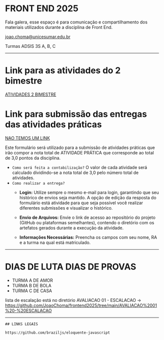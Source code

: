 # FRONT END 2025

Fala galera, esse espaço é para comunicação e compartilhamento dos materiais utilizados durante a disciplina de Front End.

joao.choma@unicesumar.edu.br

Turmas ADSIS 3S A, B, C

---

# Link para as atividades do 2 bimestre

[ATIVIDADES 2 BIMESTRE](https://github.com/JoaoChoma/frontend2025/tree/main/ATIVIDADES/2%20BIMESTRE/tetris)

# Link para submissão das entregas das atividades práticas

[NAO TEMOS UM LINK](https://www.pudim.com.br/)


Este formulário será utilizado para a submissão de atividades práticas que irão compor a nota total de ATIVIDADE PRÁTICA que corresponde ao total de 3,0 pontos da disciplina.

- `Como será feita a contabilização?`
    O valor de cada atividade será calculado dividindo-se a nota total de 3,0 pelo número total de atividades.
- `Como realizar a entrega?`
    - __Login:__ Utilize sempre o mesmo e-mail para login, garantindo que seu histórico de envios seja mantido. A opção de edição da resposta do formulário está atividade para que seja possível você realizar diferentes submissões e visualizar o histórico.

    - __Envio de Arquivos:__ Envie o link de acesso ao repositório do projeto (GitHub ou plataformas semelhantes), contendo o diretório com os artefatos gerados durante a execução da atividade.

    - __Informações Necessárias:__ Preencha os campos com seu nome, RA e a turma na qual está matriculado.

----

# DIAS DE LUTA DIAS DE PROVAS

- TURMA A DE AMOR
- TURMA B DE BOLA
- TURMA C DE CASA

lista de escalação está no diretório AVALIACAO 01 - ESCALACAO -> https://github.com/JoaoChoma/frontend2025/tree/main/AVALIACAO%2001%20-%20ESCALACAO

---

    
    ## LINKS LEGAIS

    https://github.com/braziljs/eloquente-javascript